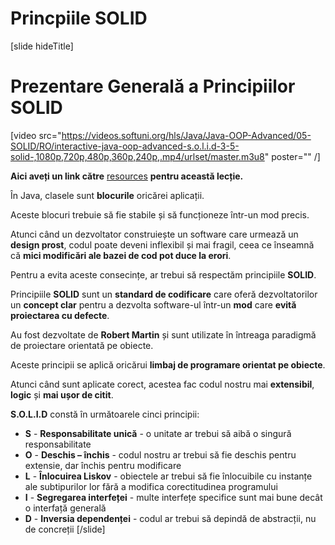 # Princpiile SOLID 

[slide hideTitle]

# Prezentare Generală a Principiilor SOLID

[video src="https://videos.softuni.org/hls/Java/Java-OOP-Advanced/05-SOLID/RO/interactive-java-oop-advanced-s.o.l.i.d-3-5-solid-,1080p,720p,480p,360p,240p,.mp4/urlset/master.m3u8" poster="" /]

**Aici aveți un link către** [resources](https://videos.softuni.org/resources/java/java-oop-advanced/05.Java-OOP-Advanced-S.O.L.I.D-Lab-Skeleton.zip) **pentru această lecție.**

În Java, clasele sunt **blocurile** oricărei aplicații.

Aceste blocuri trebuie să fie stabile și să funcționeze într-un mod precis.

Atunci când un dezvoltator construiește un software care urmează un **design prost**, codul poate deveni inflexibil și mai fragil, ceea ce înseamnă că **mici modificări ale bazei de cod pot duce la erori**.

Pentru a evita aceste consecințe, ar trebui să respectăm principiile **SOLID**.

Principiile **SOLID** sunt un **standard de codificare** care oferă dezvoltatorilor un **concept clar** pentru a dezvolta software-ul într-un **mod** care **evită proiectarea cu defecte**.

Au fost dezvoltate de **Robert Martin** și sunt utilizate în întreaga paradigmă de proiectare orientată pe obiecte.

Aceste principii se aplică oricărui **limbaj de programare orientat pe obiecte**.

Atunci când sunt aplicate corect, acestea fac codul nostru mai **extensibil**, **logic** și **mai ușor de citit**.

**S.O.L.I.D** constă în următoarele cinci principii:

- **S** - **Responsabilitate unică** - o unitate ar trebui să aibă o singură responsabilitate
- **O** - **Deschis – închis** - codul nostru ar trebui să fie deschis pentru extensie, dar închis pentru modificare
- **L** - **Înlocuirea Liskov** - obiectele ar trebui să fie înlocuibile cu instanțe ale subtipurilor lor fără a modifica corectitudinea programului
- **I** - **Segregarea interfeței** - multe interfețe specifice sunt mai bune decât o interfață generală
- **D** - **Inversia dependenței** - codul ar trebui să depindă de abstracții, nu de concreții
[/slide]
